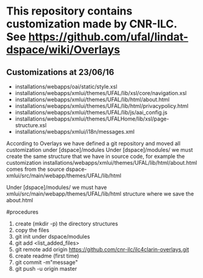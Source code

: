 # This repository contains customization made by CNR-ILC. See https://github.com/ufal/lindat-dspace/wiki/Overlays #

## Customizations at 23/06/16 ##

* installations/webapps/oai/static/style.xsl
* installations/webapps/xmlui/themes/UFAL/lib/xsl/core/navigation.xsl
* installations/webapps/xmlui/themes/UFAL/lib/html/about.html
* installations/webapps/xmlui/themes/UFAL/lib/html/privacypolicy.html
* installations/webapps/xmlui/themes/UFAL/lib/js/aai_config.js
* installations/webapps/xmlui/themes/UFALHome/lib/xsl/page-structure.xsl
* installations/webapps/xmlui/i18n/messages.xml

According to Overlays we have defined a git repository and moved all customization under [dspace]/modules
Under [dspace]/modules/ we must create the same structure that we have in source code, for example the customization 
installations/webapps/xmlui/themes/UFAL/lib/html/about.html comes from the source dspace-xmlui/src/main/webapp/themes/UFAL/lib/html

Under [dspace]/modules/ we must have xmlui/src/main/webapp/themes/UFAL/lib/html structure where we save the about.html

#procedures

1. create (mkdir -p) the directory structures
2. copy the files
3. git init under dspace/modules
4. git add <list_added_files>
5. git remote add origin https://github.com/cnr-ilc/ilc4clarin-overlays.git
6. create readme (first time)
7. git commit -m"message" 
8. git push -u origin master
